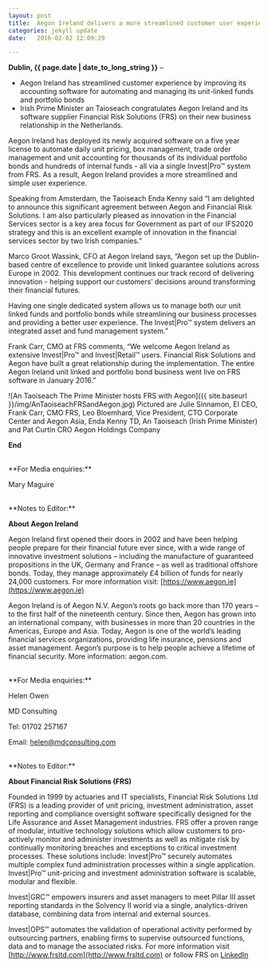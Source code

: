```yaml
---
layout: post
title:  Aegon Ireland delivers a more streamlined customer user experience  
categories: jekyll update
date:   2016-02-02 12:09:29

---
```


**Dublin, {{ page.date | date_to_long_string }}** –


- Aegon Ireland has streamlined customer experience by improving its accounting software for automating and managing its unit-linked funds and portfolio bonds
- Irish Prime Minister an Taioseach congratulates Aegon Ireland and its software supplier Financial Risk Solutions (FRS) on their new business relationship in the Netherlands.


Aegon Ireland has deployed its newly acquired software on a five year license to automate daily unit pricing, box management, trade order management and unit accounting for thousands of its individual portfolio bonds and hundreds of internal funds - all via a single Invest|Pro™ system from FRS. As a result, Aegon Ireland provides a more streamlined and simple user experience.
 
Speaking from Amsterdam, the Taoiseach Enda Kenny said “I am delighted to announce this significant agreement between Aegon and Financial Risk Solutions. I am also particularly pleased as innovation in the Financial Services sector is a key area focus for Government as part of our IFS2020 strategy and this is an excellent example of innovation in the financial services sector by two Irish companies.”

Marco Groot Wassink, CFO at Aegon Ireland says, “Aegon set up the Dublin-based centre of excellence to provide unit linked guarantee solutions across Europe in 2002. This development continues our track record of delivering innovation - helping support our customers’ decisions around transforming their financial futures. 

Having one single dedicated system allows us to manage both our unit linked funds and portfolio bonds while streamlining our business processes and providing a better user experience. The Invest|Pro™ system delivers an integrated asset and fund management system.”

Frank Carr, CMO at FRS comments, “We welcome Aegon Ireland as extensive Invest|Pro™ and Invest|Retail™ users. Financial Risk Solutions and Aegon have built a great relationship during the implementation. The entire Aegon Ireland unit linked and portfolio bond business went live on FRS software in January 2016.” 


![An Taoiseach The Prime Minister hosts FRS with Aegon]({{ site.baseurl }}/img/AnTaoiseachFRSandAegon.jpg)
Pictured are Julie Sinnamon, EI CEO, Frank Carr, CMO FRS, Leo Bloemhard, Vice President, CTO Corporate Center and Aegon Asia, Enda Kenny TD, An Taoiseach (Irish Prime Minister) and Pat Curtin CRO Aegon Holdings Company


**End**

<br>
**For Media enquiries:**

Mary Maguire

<br>
**Notes to Editor:**


**About Aegon Ireland**

Aegon Ireland first opened their doors in 2002 and have been helping people prepare for their financial future ever since, with a wide range of innovative investment solutions – including the manufacture of guaranteed propositions in the UK, Germany and France – as well as traditional offshore bonds. Today, they manage approximately £4 billion of funds for nearly 24,000 customers. For more information visit: [https://www.aegon.ie](https://www.aegon.ie)

Aegon Ireland is of Aegon N.V. Aegon’s roots go back more than 170 years – to the first half of the nineteenth century. Since then, Aegon has grown into an international company, with businesses in more than 20 countries in the Americas, Europe and Asia. Today, Aegon is one of the world’s leading financial services organizations, providing life insurance, pensions and asset management. Aegon’s purpose is to help people achieve a lifetime of financial security. More information: aegon.com.


<br>
**For Media enquiries:**

Helen Owen

MD Consulting

Tel: 01702 257167

Email: helen@mdconsulting.com

<br>
**Notes to Editor:**

**About Financial Risk Solutions (FRS)**

Founded in 1999 by actuaries and IT specialists, Financial Risk Solutions Ltd (FRS) is a leading provider of unit pricing, investment administration, asset reporting and compliance oversight software specifically designed for the Life Assurance and Asset Management industries. 
FRS offer a proven range of modular, intuitive technology solutions which allow customers to pro-actively monitor and administer investments as well as mitigate risk by continually monitoring breaches and exceptions to critical investment processes. These solutions include:
Invest|Pro™ securely automates multiple complex fund administration processes within a single application. Invest|Pro™ unit-pricing and investment administration software is scalable, modular and flexible. 

Invest|GRC™ empowers insurers and asset managers to meet Pillar III asset reporting standards in the Solvency II world via a single, analytics-driven database, combining data from internal and external sources. 

Invest|OPS™ automates the validation of operational activity performed by outsourcing partners, enabling firms to supervise outsourced functions, data and to manage the associated risks. 
For more information visit [http://www.frsltd.com](http://www.frsltd.com) or follow FRS on [LinkedIn](http://www.linkedin.com/company/frs-ltd)


